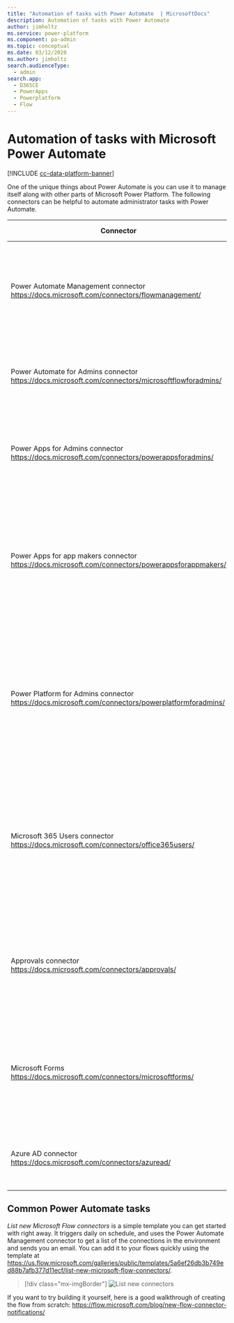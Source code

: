 ```yaml
---
title: "Automation of tasks with Power Automate  | MicrosoftDocs"
description: Automation of tasks with Power Automate 
author: jimholtz
ms.service: power-platform
ms.component: pa-admin
ms.topic: conceptual
ms.date: 03/12/2020
ms.author: jimholtz
search.audienceType: 
  - admin
search.app:
  - D365CE
  - PowerApps
  - Powerplatform
  - Flow
---
```

# Automation of tasks with Microsoft Power Automate 

[!INCLUDE [cc-data-platform-banner](../includes/cc-data-platform-banner.md)]

One of the unique things about Power Automate is you can use it to manage itself along with other parts of Microsoft Power Platform. The following connectors can be helpful to automate administrator tasks with Power Automate.

|Connector  |Possible uses  |
|---------|---------|
|Power Automate Management connector <br/> https://docs.microsoft.com/connectors/flowmanagement/     |Can be used to automate working with workflows including getting lists of new workflows or connectors in your environments.         |
| Power Automate for Admins connector <br /> https://docs.microsoft.com/connectors/microsoftflowforadmins/  |Allows you to perform typical admin actions, such as disabling a flow or deleting a flow.   |
| Power Apps for Admins connector <br /> https://docs.microsoft.com/connectors/powerappsforadmins/ |To set permissions on Power Apps or set permissions to a certain connector being used by this app.  |
| Power Apps for app makers connector<br /> https://docs.microsoft.com/connectors/powerappsforappmakers/  | Can be used by makers although some actions could be admin tasks, such as settings permissions to a Power Apps app. Therefore, admins might also use this connector.    |
|Power Platform for Admins connector<br /> https://docs.microsoft.com/connectors/powerplatformforadmins/    |To perform tasks against platform components, such as creating an environment or provisioning a Microsoft Dataverse database or creating a DLP policy for a specific environment.    |
|Microsoft 365 Users connector<br/> https://docs.microsoft.com/connectors/office365users/     |Useful for automating actions around users. For example, you could use the connector to get the manager of a user who owns an environment to be able to send them an email for approval.         |
|Approvals connector<br/> https://docs.microsoft.com/connectors/approvals/     | Often administrators need to get approvals and Power Automate offers a rich approval set of tasks that enable you to automate this process.        |
|Microsoft Forms <br/> https://docs.microsoft.com/connectors/microsoftforms/     | Forms is an easy way to collect information to start an admin task. This can be combined with the Approval connector to get manager approval.        |
|Azure AD connector <br/> https://docs.microsoft.com/connectors/azuread/     |Useful to perform tasks such as adding a user to a group or even creating the group.         |

## Common Power Automate tasks


<!--from editor: The link in this paragraph goes to "List New Microsoft Flow Connectors". Should it be "List new connectors created"? -->

*List new Microsoft Flow connectors* is a simple template you can get started with right away. It triggers daily on schedule, and uses the Power Automate Management connector to get a list of the connections in the environment and sends you an email. You can add it to your flows quickly using the template at https://us.flow.microsoft.com/galleries/public/templates/5a6ef26db3b749ed88b7afb377d11ecf/list-new-microsoft-flow-connectors/.

> [!div class="mx-imgBorder"] 
> ![List new connectors](media/list-new-flow-connectors.png "List new connectors")

If you want to try building it yourself, here is a good walkthrough of creating the flow from scratch: https://flow.microsoft.com/blog/new-flow-connector-notifications/


